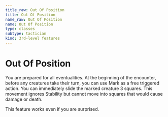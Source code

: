 ```yaml
---
title_raw: Out Of Position
title: Out Of Position
name_raw: Out Of Position
name: Out Of Position
type: classes
subtype: tactician
kind: 3rd-level features
---
```


# Out Of Position

You are prepared for all eventualities. At the beginning of the encounter, before any creatures take their turn, you can use Mark as a free triggered action. You can immediately slide the marked creature 3 squares. This movement ignores Stability but cannot move into squares that would cause damage or death.

This feature works even if you are surprised.
